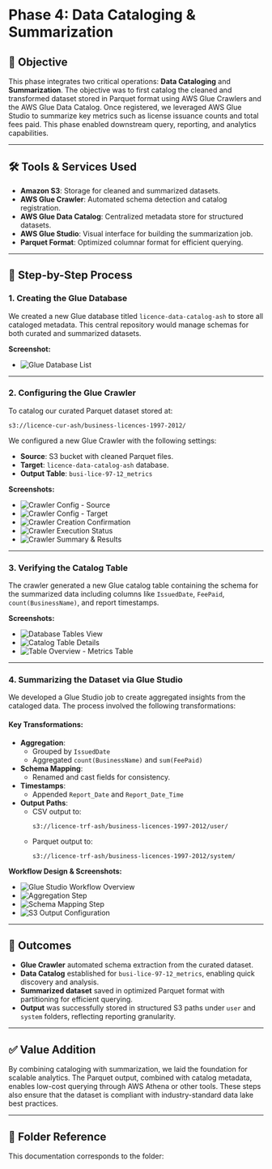 # Phase 4: Data Cataloging & Summarization

## 📌 Objective

This phase integrates two critical operations: **Data Cataloging** and **Summarization**. The objective was to first catalog the cleaned and transformed dataset stored in Parquet format using AWS Glue Crawlers and the AWS Glue Data Catalog. Once registered, we leveraged AWS Glue Studio to summarize key metrics such as license issuance counts and total fees paid. This phase enabled downstream query, reporting, and analytics capabilities.

---

## 🛠️ Tools & Services Used

- **Amazon S3**: Storage for cleaned and summarized datasets.
- **AWS Glue Crawler**: Automated schema detection and catalog registration.
- **AWS Glue Data Catalog**: Centralized metadata store for structured datasets.
- **AWS Glue Studio**: Visual interface for building the summarization job.
- **Parquet Format**: Optimized columnar format for efficient querying.

---

## 🧭 Step-by-Step Process

### 1. Creating the Glue Database

We created a new Glue database titled `licence-data-catalog-ash` to store all cataloged metadata. This central repository would manage schemas for both curated and summarized datasets.

**Screenshot:**
- ![Glue Database List](images/cataloging-glue-db-list.png)

---

### 2. Configuring the Glue Crawler

To catalog our curated Parquet dataset stored at:

`s3://licence-cur-ash/business-licences-1997-2012/`


We configured a new Glue Crawler with the following settings:
- **Source**: S3 bucket with cleaned Parquet files.
- **Target**: `licence-data-catalog-ash` database.
- **Output Table**: `busi-lice-97-12_metrics`

**Screenshots:**
- ![Crawler Config - Source](images/cataloging-crawler-config-source.png)
- ![Crawler Config - Target](images/cataloging-crawler-config-targe.png)
- ![Crawler Creation Confirmation](images/cataloging-crawler-creation-star.png)
- ![Crawler Execution Status](images/cataloging-crawler-run-status.png)
- ![Crawler Summary & Results](images/cataloging-crawler-summary-review.png)

---

### 3. Verifying the Catalog Table

The crawler generated a new Glue catalog table containing the schema for the summarized data including columns like `IssuedDate`, `FeePaid`, `count(BusinessName)`, and report timestamps.

**Screenshots:**
- ![Database Tables View](images/cataloging-glue-db-tables-view.png)
- ![Catalog Table Details](images/cataloging-catalog-table-details.png)
- ![Table Overview - Metrics Table](images/cataloging-glue-table-overview.png)

---

### 4. Summarizing the Dataset via Glue Studio

We developed a Glue Studio job to create aggregated insights from the cataloged data. The process involved the following transformations:

#### Key Transformations:
- **Aggregation**: 
  - Grouped by `IssuedDate`
  - Aggregated `count(BusinessName)` and `sum(FeePaid)`
- **Schema Mapping**:
  - Renamed and cast fields for consistency.
- **Timestamps**:
  - Appended `Report_Date` and `Report_Date_Time`
- **Output Paths**:
  - CSV output to:
    ```
    s3://licence-trf-ash/business-licences-1997-2012/user/
    ```
  - Parquet output to:
    ```
    s3://licence-trf-ash/business-licences-1997-2012/system/
    ```

**Workflow Design & Screenshots:**
- ![Glue Studio Workflow Overview](images/cataloging-glue-table-overview.png)
- ![Aggregation Step](images/cataloging-catalog-table-details.png)
- ![Schema Mapping Step](images/cataloging-crawler-config-source.png)
- ![S3 Output Configuration](images/cataloging-crawler-config-targe.png)

---

## 📝 Outcomes

- **Glue Crawler** automated schema extraction from the curated dataset.
- **Data Catalog** established for `busi-lice-97-12_metrics`, enabling quick discovery and analysis.
- **Summarized dataset** saved in optimized Parquet format with partitioning for efficient querying.
- **Output** was successfully stored in structured S3 paths under `user` and `system` folders, reflecting reporting granularity.

---

## ✅ Value Addition

By combining cataloging with summarization, we laid the foundation for scalable analytics. The Parquet output, combined with catalog metadata, enables low-cost querying through AWS Athena or other tools. These steps also ensure that the dataset is compliant with industry-standard data lake best practices.

---

## 📁 Folder Reference

This documentation corresponds to the folder:

